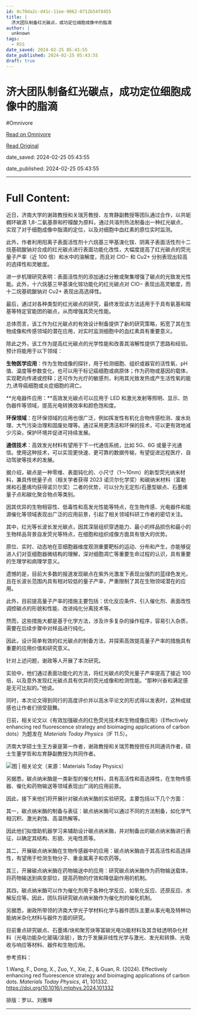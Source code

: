 ```yaml
---
id: 0c70da2c-d41c-11ee-9062-0712b54f8455
title: |
  济大团队制备红光碳点，成功定位细胞成像中的脂滴
author: |
  unknown
tags:
  - RSS
date_saved: 2024-02-25 05:43:55
date_published: 2024-02-25 05:43:55
draft: true
---
```


# 济大团队制备红光碳点，成功定位细胞成像中的脂滴
#Omnivore

[Read on Omnivore](https://omnivore.app/me/-18de1f1e479)

[Read Original](https://www.mittrchina.com/news/detail/13032)

date_saved: 2024-02-25 05:43:55

date_published: 2024-02-25 05:43:55

--- 

# Full Content: 

近日，济南大学的谢政教授和关瑞芳教授、左育静副教授等团队通过合作，以共轭稠环碳源 1,8-二氨基萘和柠檬酸为原料，通过共溶剂热法制备出一种红光碳点，实现了对于细胞成像中脂滴的定位，以及对细胞中血红素的原位实时监测。

此外，作者利用阳离子表面活性剂十六烷基三甲基溴化铵、阴离子表面活性剂十二烷基硫酸钠对合成的红光碳点进行表面功能化改性，大幅度提高了红光碳点的荧光量子产率（近 100 倍）和水中的溶解度，而且对 ClO− 和 Cu2+ 分别表现出较高的选择性和灵敏度。

进一步机理研究表明：表面活性剂的添加通过分散或聚集增强了碳点的光致发光性能。此外，十六烷基三甲基溴化铵功能化的红光碳点对 ClO− 表现出高灵敏度，而十二烷基硫酸钠对 Cu2+ 表现出高选择性。

最后，通过对各种类型的红光碳点的研究，最终发现该方法适用于于具有氨基和羧基等特定官能团的碳点，从而增强其荧光性能。

总体而言，该工作为红光碳点的有效设计制备提供了新的研究策略，拓宽了其在生物成像和传感领域的潜在应用，对实时监测细胞中的血红素具有重要意义。

除此之外，该工作为提高红光碳点的光学性能和改善其溶解性提供了思路和经验。预计将能用于以下领域：

**生物医学应用**：作为生物成像的探针，用于检测细胞、组织或器官的活性氧、pH 值、温度等参数变化，也可以用于标记癌细胞或病原体；作为药物或基因的载体，实现靶向传递或控释；还可作为光疗的敏感剂，利用其光致发热或产生活性氧的能力,诱导癌细胞或炎症细胞的凋亡。

**光电器件应用：**高效发光碳点可以应用于 LED 和激光发射等照明、显示、防伪器件等领域，提高光电转换效率和颜色饱和度。

**环保领域**：在环保领域的应用也很广泛，例如挥发性有机化合物传感检测、废水处理、大气污染治理和固废处理等。通过采用更清洁和环保的技术，可以更有效地减少污染，保护环境并促进可持续发展。

**通信技术**：高效发光材料有望用于下一代通信系统，比如 5G、6G 或量子光通信。使用这种技术，可以实现更快速、更可靠的数据传输，有望促进远程医疗、自动驾驶等技术的发展。

据介绍，碳点是一种零维、表面钝化的、小尺寸（1～10nm）的新型荧光纳米材料，兼具传统量子点（相关学者获得 2023 诺贝尔化学奖）和碳纳米材料（富勒烯和石墨烯均获得诺贝尔奖）二者的优势，可以分为无定形/石墨型碳点、石墨烯量子点和碳化聚合物点等类别。

因其优异的生物相容性、低毒性和高发光性能等特点，在生物传感、光电器件和能源催化等领域表现出广泛的应用前景，引起了相关领域科研工作者的密切关注。

其中，红光等长波长发光碳点，因其深层组织穿透能力、最小的样品损伤和最小的生物样品背景自发荧光等特点，在细胞和组织成像方面具有很大的优势。

原位、实时、动态地在亚细胞器维度观测重要靶标的运动、分布和产生，亦能够促进人们对亚细胞器微结构的理解，深对细胞凋亡等重要生命过程的认识，具有重要的生理学和病理学意义。

遗憾的是，目前大多数的报道发现碳点在紫外光激发下表现出强烈的蓝绿色发光，且在长波长范围内具有相对较低的量子产率，严重限制了其在生物领域潜在的应用。

此外，目前提高量子产率的措施主要包括：优化反应条件、引入催化剂、表面改性调控碳点的形貌和性能、改进纯化分离技术等。

然而，这些措施大都是基于化学方法，涉及许多复杂的操作程序，容易引入杂质，需要在后续步骤中对样品进行纯化。

因此，设计简单有效的红光碳点的制备方法，并探索高效提高量子产率的措施具有重要的应用价值和研究意义。

针对上述问题，谢政等人开展了本次研究。

实验中，他们通过表面功能化的方法，将红光碳点的荧光量子产率提高了接近 100 倍，以及意外发现红光碳点具有优异的荧光成像和检测性能。“那种兴奋和满足感是无可比拟的。”他说。

同时，本次论文得到同行的高度评价并以高水平论文的形式得以发表时，这种成就感也让作者们倍受鼓舞。

日前，相关论文以《有效加强碳点的红色荧光技术和生物成像应用》（Effectively enhancing red fluorescence strategy and bioimaging applications of carbon dots）为题发在 _Materials Today Physics_（IF 11.5）。

济南大学硕士生王方豪是第一作者，谢政教授和关瑞芳教授担任共同通讯作者，硕士生董学哲和左育静副教授为共同作者。

![](https://proxy-prod.omnivore-image-cache.app/0x0,s0U4UmxPiHM2fXe-oHrzDBMQO4VrUzvnGs_Ye09HKZug/https://p3-sign.toutiaoimg.com/tos-cn-i-6w9my0ksvp/8185d0fee41040db820a9565e9f88941~tplv-obj.image?lk3s=ef143cfe&traceid=202402251842111065BC2E1250D4677AEA&x-expires=2147483647&x-signature=NBqML%2BvV1uftaqidncQ43Vt8Z3g%3D)图 | 相关论文（来源：Materials Today Physics）

另据悉，碳点纳米酶是一类新型的催化材料，具有高活性和高选择性，在生物传感器、催化和药物输送等领域表现出广阔的应用前景。

因此，接下来他们将开展针对碳点纳米酶的实验研究。主要包括以下几个方面：

其一，碳点纳米酶的制备与表征：碳点纳米酶可以通过不同的方法制备，如化学气相沉积、激光剥蚀、高温热解等。

因此他们拟借助机器学习来辅助设计碳点纳米酶，并对制备出的碳点纳米酶进行表征，以确定其结构、形貌、光电性质等。

其二，开展碳点纳米酶在生物传感器中的应用：碳点纳米酶由于其高活性和高选择性，有望用于检测生物分子、重金属离子和农药等。

其三，开展碳点纳米酶在药物输送中的应用：研究碳点纳米酶作为药物输送载体，将药物输送到病变部位，提高药物的疗效和降低副作用的机制。

其四，碳点纳米酶可以作为催化剂用于各种化学反应，如氧化反应、还原反应、水解反应等。因此，团队将研究碳点纳米酶作为催化剂的催化机制。

另据悉，谢政所带领的济南大学光子学材料化学与器件团队主要从事光电及特种功能纳米杂化材料与器件方面的研究。

目前重点研究碳点、石墨烯/炔和聚芳炔等富碳光电功能材料及其含硅透明杂化材料（光电功能杂化玻璃/涂层），致力于发展非线性光学与激光、发光和转换、光吸收与响应等材料、器件和生物应用。

参考资料：

1.Wang, F., Dong, X., Zuo, Y., Xie, Z., & Guan, R. (2024). Effectively enhancing red fluorescence strategy and bioimaging applications of carbon dots. _Materials Today Physics_, 41, 101332\. https://doi.org/10.1016/j.mtphys.2024.101332

排版：罗以、刘雅坤

---


